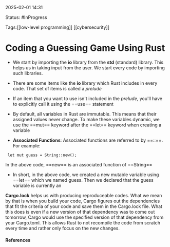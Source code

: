 
2025-02-01 14:31

Status: #InProgress 

Tags:[[low-level programming]] [[cybersecurity]]

# Coding a Guessing Game Using Rust

- We start by importing the **io** library from the **std** (standard) library. This helps us in taking input from the user. We start every code by importing such libraries. 
- There are some items like the **io** library which Rust includes in every code. That set of items is called a *prelude*
- If an item that you want to use isn't included in the *prelude*, you'll have to explicitly call it using the ==use== statement
 - By default, all variables in Rust are immutable. This means that their assigned values never change. To make these variables dynamic, we use the ==mut== keyword after the ==let== keyword when creating a variable
   
 - **Associated Functions**: Associated functions are referred to by ==::==. For example: 
```
 let mut guess = String::new();
```
In the above code, ==new== is an associated function of ==String==

- In short, in the above code, we created a new mutable variable using ==let== which we named guess. Then we declared that the guess variable is currently an 

**Cargo.lock** helps us with producing reproduceable codes. What we mean by that is when you build your code, Cargo figures out the dependencies that fit the criteria of your code and save them in the Cargo.lock file. What this does is even if a new version of that dependency was to come out tomorrow, Cargo would use the specified version of that dependency from your Cargo.toml. This allows Rust to not recompile the code from scratch every time and rather only focus on the new changes. 


#### References
